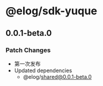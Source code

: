 # @elog/sdk-yuque

## 0.0.1-beta.0

### Patch Changes

- 第一次发布
- Updated dependencies
  - @elog/shared@0.0.1-beta.0
